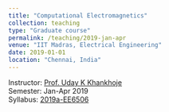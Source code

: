 ```yaml
---
title: "Computational Electromagnetics"
collection: teaching
type: "Graduate course"
permalink: /teaching/2019-jan-apr
venue: "IIT Madras, Electrical Engineering"
date: 2019-01-01
location: "Chennai, India"
---
```


Instructor: [Prof. Uday K Khankhoje](http://www.ee.iitm.ac.in/uday/)\
Semester: Jan-Apr 2019\
Syllabus: [2019a-EE6506](http://www.ee.iitm.ac.in/uday/2019a-EE6506/index.html)
